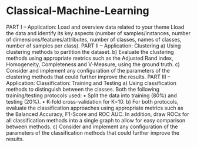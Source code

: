 # Classical-Machine-Learning
PART I – Application: Load and overview data related to your theme 
Lload the data and identify its key aspects (number of samples/instances, number of dimensions/features/attributes, number of classes, names of classes, number of samples per class).
PART II – Application: Clustering 
a)	Using clustering methods to partition the dataset.
b)	Evaluate the clustering methods using appropriate metrics such as the Adjusted Rand index, Homogeneity, Completeness and V-Measure, using the ground truth.
c)	Consider and implement any configuration of the parameters of the clustering methods that could further improve the results.
PART III – Application: Classification: Training and Testing 
a)	Using classification methods to distinguish between the classes. Both the following training/testing protocols used:
•	Split the data into training (80%) and testing (20%).
•	K-fold cross-validation for K=10.
b)	For both protocols, evaluate the classification approaches using appropriate metrics such as the Balanced Accuracy, F1-Score and ROC AUC. In addition, draw ROCs for all classification methods into a single graph to allow for easy comparison between methods.
c)	Consider and implement any configuration of the parameters of the classification methods that could further improve the results.
